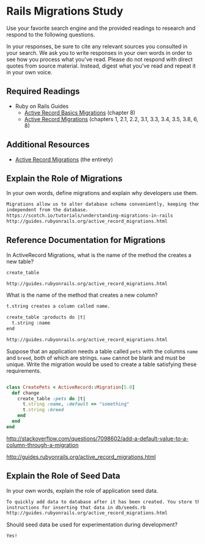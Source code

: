 # Rails Migrations Study

Use your favorite search engine and the provided readings to research and
respond to the following questions.

In your responses, be sure to cite any relevant sources you consulted in your
search. We ask you to write responses in your own words in order to see how you
process what you've read. Please do not respond with direct quotes from source
material. Instead, digest what you've read and repeat it in your own voice.

## Required Readings

-   Ruby on Rails Guides
    -   [Active Record Basics Migrations](http://guides.rubyonrails.org/active_record_basics.html#migrations)
        (chapter 8)
    -   [Active Record Migrations](http://guides.rubyonrails.org/active_record_migrations.html)
        (chapters 1, 2.1, 2.2, 3.1, 3.3, 3.4, 3.5, 3.8, 6, 8)

## Additional Resources
-   [Active Record Migrations](http://guides.rubyonrails.org/active_record_migrations.html)
    (the entirety)

## Explain the Role of Migrations

In your own words, define migrations and explain why developers use them.

```md
Migrations allow us to alter database schema conveniently, keeping them
independent from the database.
https://scotch.io/tutorials/understanding-migrations-in-rails
http://guides.rubyonrails.org/active_record_migrations.html
```

## Reference Documentation for Migrations

In ActiveRecord Migrations, what is the name of the method the creates a new
table?

```md
create_table

http://guides.rubyonrails.org/active_record_migrations.html
```

What is the name of the method that creates a new column?

```md
t.string creates a column called name.

create_table :products do |t|
  t.string :name
end

http://guides.rubyonrails.org/active_record_migrations.html
```

Suppose that an application needs a table called `pets` with the columns `name`
and `breed`, both of which are strings. `name` cannot be blank and must be
unique. Write the migration would be used to create a table satisfying these
requirements.

```ruby

class CreatePets < ActiveRecord::Migration[5.0]
  def change
    create_table :pets do |t|
      t.string :name, :default => "something"
      t.string :breed
    end
  end
end
```

http://stackoverflow.com/questions/7098602/add-a-default-value-to-a-column-through-a-migration

http://guides.rubyonrails.org/active_record_migrations.html

## Explain the Role of Seed Data

In your own words, explain the role of application seed data.

```md
To quickly add data to database after it has been created. You store the
instructions for inserting that data in db/seeds.rb
http://guides.rubyonrails.org/active_record_migrations.html
```

Should seed data be used for experimentation during development?

```md
Yes!
```
